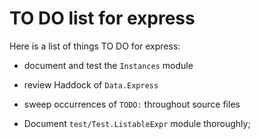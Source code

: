 TO DO list for express
======================

Here is a list of things TO DO for express:

* document and test the `Instances` module

* review Haddock of `Data.Express`

* sweep occurrences of `TODO:` throughout source files

* Document `test/Test.ListableExpr` module thoroughly;
